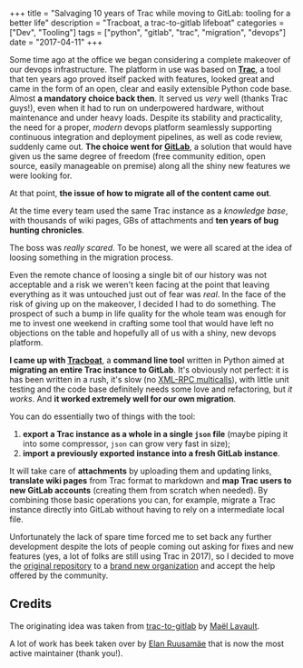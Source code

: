 +++
title = "Salvaging 10 years of Trac while moving to GitLab: tooling for a better life"
description = "Tracboat, a trac-to-gitlab lifeboat"
categories = ["Dev", "Tooling"]
tags = ["python", "gitlab", "trac", "migration", "devops"]
date = "2017-04-11"
+++

Some time ago at the office we began considering a complete makeover of our devops infrastructure.
The platform in use was based on **[Trac][trac-home]**, a tool that ten years ago proved itself packed
with features, looked great and came in the form of an open, clear and easily extensible Python code
base. Almost **a mandatory choice back then**. It served us *very* well (thanks Trac guys!), even when
it had to run on underpowered hardware, without maintenance and under heavy loads. Despite its stability
and practicality, the need for a proper, *modern* devops platform seamlessly supporting continuous
integration and deployment pipelines, as well as code review, suddenly came out. **The choice went
for [GitLab][gitlab-home]**, a solution that would have given us the same degree of freedom
(free community edition, open source, easily manageable on premise) along all the shiny new
features we were looking for.

At that point, **the issue of how to migrate all of the content came out**.

<!--more-->

At the time every team used the same Trac instance as a *knowledge base*, with thousands
of wiki pages, GBs of attachments and **ten years of bug hunting chronicles**.

The boss was *really scared*. To be honest, we were all scared at the idea of loosing
something in the migration process.

Even the remote chance of loosing a single bit of our history was not acceptable and a
risk we weren't keen facing at the point that leaving everything as it was untouched just
out of fear was *real*. In the face of the risk of giving up on the makeover, I decided I
had to do something. The prospect of such a bump in life quality for the whole team was
enough for me to invest one weekend in crafting some tool that would have left no
objections on the table and hopefully all of us with a shiny, new devops platform.

**I came up with [Tracboat][tracboat-home]**, a **command line tool** written in Python aimed at
**migrating an entire Trac instance to GitLab**. It's obviously not perfect: it is has been
written in a rush, it's slow
(no [XML-RPC multicalls](https://docs.python.org/3/library/xmlrpc.client.html#multicall-objects)),
with little unit testing and the code base definitely needs some love and refactoring,
but *it works*. And **it worked extremely well for our own migration**.

You can do essentially two of things with the tool:

1. **export a Trac instance as a whole in a single `json` file** (maybe piping it into some
   compressor, `json` can grow very fast in size);
2. **import a previously exported instance into a fresh GitLab instance**.

It will take care of **attachments** by uploading them and updating links, **translate wiki
pages** from Trac format to markdown and **map Trac users to new GitLab accounts**
(creating them from scratch when needed).
By combining those basic operations you can, for example, migrate a Trac instance
directly into GitLab without having to rely on a intermediate local file.

Unfortunately the lack of spare time forced me to set back any further development
despite the lots of people coming out asking for fixes and new features (yes, a lot of
folks are still using Trac in 2017), so I decided to move the
[original repository](https://github.com/nazavode) to a
[brand new organization](https://github.com/tracboat) and accept the help offered by
the community.

## Credits

The originating idea was taken from [trac-to-gitlab](https://github.com/moimael/trac-to-gitlab)
by [Maël Lavault](https://github.com/moimael).

A lot of work has beek taken over by [Elan Ruusamäe](https://github.com/glensc) that is now
the most active maintainer (thank you!).

[gitlab-home]: https://gitlab.com/
[trac-home]: https://trac.edgewall.org/
[tracboat-home]: https://github.com/tracboat/tracboat